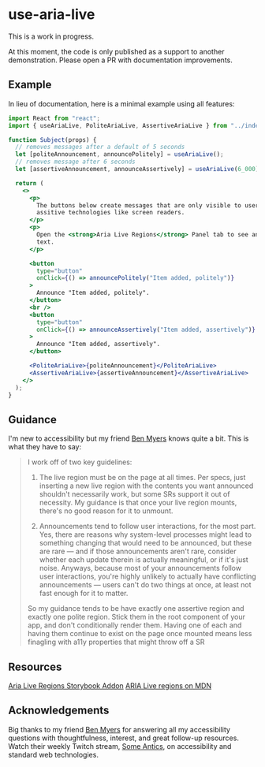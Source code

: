 # use-aria-live

This is a work in progress.

At this moment, the code is only published as a support to another demonstration. Please open a PR with documentation improvements.

## Example

In lieu of documentation, here is a minimal example using all features:

```jsx
import React from "react";
import { useAriaLive, PoliteAriaLive, AssertiveAriaLive } from "../index";

function Subject(props) {
  // removes messages after a default of 5 seconds
  let [politeAnnouncement, announcePolitely] = useAriaLive();
  // removes message after 6 seconds
  let [assertiveAnnouncement, announceAssertively] = useAriaLive(6_000);

  return (
    <>
      <p>
        The buttons below create messages that are only visible to users of
        assitive technologies like screen readers.
      </p>
      <p>
        Open the <strong>Aria Live Regions</strong> Panel tab to see announced
        text.
      </p>

      <button
        type="button"
        onClick={() => announcePolitely("Item added, politely")}
      >
        Announce "Item added, politely".
      </button>
      <br />
      <button
        type="button"
        onClick={() => announceAssertively("Item added, assertively")}
      >
        Announce "Item added, assertively".
      </button>

      <PoliteAriaLive>{politeAnnouncement}</PoliteAriaLive>
      <AssertiveAriaLive>{assertiveAnnouncement}</AssertiveAriaLive>
    </>
  );
}
```

## Guidance

I'm new to accessibility but my friend [Ben Myers]() knows quite a bit. This is what they have to say:

> I work off of two key guidelines:
>
> 1. The live region must be on the page at all times. Per specs, just inserting a new live region with the contents you want announced shouldn't necessarily work, but some SRs support it out of necessity. My guidance is that once your live region mounts, there's no good reason for it to unmount.
>
> 2. Announcements tend to follow user interactions, for the most part. Yes, there are reasons why system-level processes might lead to something changing that would need to be announced, but these are rare — and if those announcements aren't rare, consider whether each update therein is actually meaningful, or if it's just noise. Anyways, because most of your announcements follow user interactions, you're highly unlikely to actually have conflicting announcements — users can't do two things at once, at least not fast enough for it to matter.
>
> So my guidance tends to be have exactly one assertive region and exactly one polite region. Stick them in the root component of your app, and don't conditionally render them. Having one of each and having them continue to exist on the page once mounted means less finagling with a11y properties that might throw off a SR

## Resources

[Aria Live Regions Storybook Addon](https://storybook.js.org/addons/aria-live-storybook-addon/)
[ARIA Live regions on MDN](https://developer.mozilla.org/en-US/docs/Web/Accessibility/ARIA/ARIA_Live_Regions)

## Acknowledgements

Big thanks to my friend [Ben Myers](https://mobile.twitter.com/BenDMyers) for answering all my accessibility questions with thoughtfulness, interest, and great follow-up resources. Watch their weekly Twitch stream, [Some Antics](https://www.twitch.tv/someanticsdev), on accessibility and standard web technologies.
